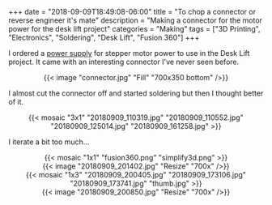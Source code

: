 +++
date = "2018-09-09T18:49:08-06:00"
title = "To chop a connector or reverse engineer it's mate"
description = "Making a connector for the motor power for the desk lift project"
categories = "Making"
tags = ["3D Printing", "Electronics", "Soldering", "Desk Lift", "Fusion 360"]
+++

I ordered a [power supply](https://www.amazon.com/gp/product/B01IT8SY70/) for stepper motor power to use in the Desk Lift project. It came with an interesting connector I've never seen before.

<center>
  {{< image "connector.jpg" "Fill" "700x350 bottom" />}}
</center>

I almost cut the connector off and started soldering but then I thought better of it.

<center>
  {{< mosaic "3x1" "20180909_110319.jpg" "20180909_110552.jpg" "20180909_125014.jpg" "20180909_161258.jpg" >}}
</center>

I iterate a bit too much...

<center>
  {{< mosaic "1x1" "fusion360.png" "simplify3d.png" >}}
</center>

<center>
  {{< image "20180909_201402.jpg" "Resize" "700x" />}}
</center>

<center>
  {{< mosaic "1x3" "20180909_200405.jpg" "20180909_173106.jpg" "20180909_173741.jpg" "thumb.jpg" >}}
</center>

<center>
  {{< image "20180909_200850.jpg" "Resize" "700x" />}}
</center>
